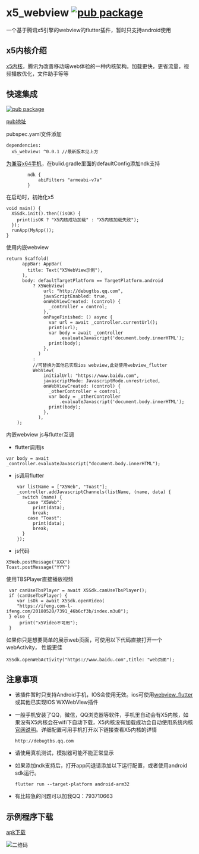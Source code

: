 # x5_webview   [![pub package](https://img.shields.io/pub/v/x5_webview.svg)](https://pub.flutter-io.cn/packages/x5_webview)

一个基于腾讯x5引擎的webview的flutter插件，暂时只支持android使用

## x5内核介绍

[x5内核](https://x5.tencent.com/tbs/product/tbs.html)，腾讯为改善移动端web体验的一种内核架构。加载更快，更省流量，视频播放优化，文件助手等等

## 快速集成
[![pub package](https://img.shields.io/pub/v/x5_webview.svg)](https://pub.flutter-io.cn/packages/x5_webview)

[pub地址](https://pub.flutter-io.cn/packages/x5_webview)

pubspec.yaml文件添加
```
dependencies:
  x5_webview: ^0.0.1 //最新版本见上方
```

[为兼容x64手机](https://x5.tencent.com/tbs/technical.html#/detail/sdk/1/34cf1488-7dc2-41ca-a77f-0014112bcab7)，在bulid.gradle里面的defaultConfig添加ndk支持
```
        ndk {
            abiFilters "armeabi-v7a"
        }
```

在启动时，初始化x5
```
void main() {
  X5Sdk.init().then((isOK) {
    print(isOK ? "X5内核成功加载" : "X5内核加载失败");
  });
  runApp(MyApp());
}
```
使用内嵌webview

```
return Scaffold(
      appBar: AppBar(
        title: Text("X5WebView示例"),
      ),
      body: defaultTargetPlatform == TargetPlatform.android
          ? X5WebView(
              url: "http://debugtbs.qq.com",
              javaScriptEnabled: true,
              onWebViewCreated: (control) {
                _controller = control;
              },
              onPageFinished: () async {
                var url = await _controller.currentUrl();
                print(url);
                var body = await _controller
                    .evaluateJavascript('document.body.innerHTML');
                print(body);
              },
            )
          :
          //可替换为其他已实现ios webview,此处使用webview_flutter
          WebView(
              initialUrl: "https://www.baidu.com",
              javascriptMode: JavascriptMode.unrestricted,
              onWebViewCreated: (control) {
                _otherController = control;
                var body = _otherController
                    .evaluateJavascript('document.body.innerHTML');
                print(body);
              },
            ),
    );
```
内嵌webview js与flutter互调  
  
* flutter调用js
```
var body = await _controller.evaluateJavascript("document.body.innerHTML");
```
* js调用flutter
```
    var listName = ["X5Web", "Toast"];
    _controller.addJavascriptChannels(listName, (name, data) {
      switch (name) {
        case "X5Web":
          print(data);
          break;
        case "Toast":
          print(data);
          break;
      }
    });
```
* js代码
```
X5Web.postMessage("XXX")
Toast.postMessage("YYY")
```

使用TBSPlayer直接播放视频
```
 var canUseTbsPlayer = await X5Sdk.canUseTbsPlayer();
 if (canUseTbsPlayer) {
    var isOk = await X5Sdk.openVideo(
    "https://ifeng.com-l-ifeng.com/20180528/7391_46b6cf3b/index.m3u8");
 } else {
     print("x5Video不可用");
 }
```

如果你只是想要简单的展示web页面，可使用以下代码直接打开一个webActivity，
性能更佳
```
X5Sdk.openWebActivity("https://www.baidu.com",title: "web页面");
```

## 

## 注意事项
* 该插件暂时只支持Android手机，IOS会使用无效。ios可使用[webview_flutter](https://pub.flutter-io.cn/packages/webview_flutter)或其他已实现IOS WXWebView插件
* 一般手机安装了QQ，微信，QQ浏览器等软件，手机里自动会有X5内核，如果没有X5内核会在wifi下自动下载，X5内核没有加载成功会自动使用系统内核[官网说明](https://x5.tencent.com/tbs/technical.html#/list/sdk/916172a5-f14e-40ed-9915-eaf74e9acba8/%E5%8A%A0%E8%BD%BD%E7%B1%BB)。详细配置可用手机打开以下链接查看X5内核的详情
    ```
    http://debugtbs.qq.com
    ```

* 请使用真机测试，模拟器可能不能正常显示

* 如果添加ndk支持后，打开app闪退请添加以下运行配置，或者使用android sdk运行。
    ```
    flutter run --target-platform android-arm32
    ```
    
* 有比较急的问题可以加我QQ：793710663

## 示例程序下载

[apk下载](https://www.pgyer.com/x5_webview)

![二维码](https://www.pgyer.com/app/qrcode/x5_webview)
